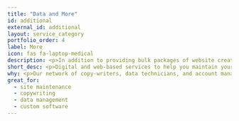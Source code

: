 ```yaml
---
title: "Data and More"
id: additional
external_id: additional
layout: service_category
portfolio_order: 4
label: More
icon: fas fa-laptop-medical
description: <p>In addition to providing bulk packages of website creation, we also provide services for teams who need website updates, maintenance, assistance with data handling, and etc.</p>
short_desc: <p>Digital and web-based services to help you maintain your business and website.</p>
why: <p>Our network of copy-writers, data technicians, and account managers can further off-load some of the more nitty-gritty tasks of online business management, such as website maintenance, data management, and account management.</p>
great_for:
  - site maintenance
  - copywriting
  - data management
  - custom software
---
```

